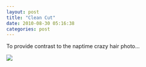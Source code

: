 ```yaml
---
layout: post
title: "Clean Cut"
date: 2010-08-30 05:16:38
categories: post
---
```

To provide contrast to the naptime crazy hair photo...

<img src='/blog_images/marina_bath_15mos.jpg'>
